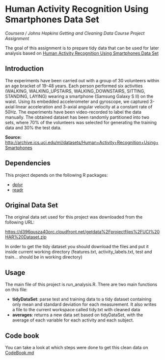 # Human Activity Recognition Using Smartphones Data Set
*Coursera / Johns Hopkins Getting and Cleaning Data Course Project Assignment*

The goal of this assignment is to prepare tidy data that can be used for later analysis based on [Human Activity Recognition Using Smartphones Data Set](http://archive.ics.uci.edu/ml/datasets/Human+Activity+Recognition+Using+Smartphones)

## Introduction

The experiments have been carried out with a group of 30 volunteers within an age bracket of 19-48 years. Each person performed six activities (WALKING, WALKING_UPSTAIRS, WALKING_DOWNSTAIRS, SITTING, STANDING, LAYING) wearing a smartphone (Samsung Galaxy S II) on the waist. Using its embedded accelerometer and gyroscope, we captured 3-axial linear acceleration and 3-axial angular velocity at a constant rate of 50Hz. The experiments have been video-recorded to label the data manually. The obtained dataset has been randomly partitioned into two sets, where 70% of the volunteers was selected for generating the training data and 30% the test data.

**Source:** http://archive.ics.uci.edu/ml/datasets/Human+Activity+Recognition+Using+Smartphones

## Dependencies

This project depends on the following R packages:

* [dplyr](https://cran.r-project.org/web/packages/dplyr/index.html)
* [readr](https://cran.r-project.org/web/packages/readr/index.html)

## Original Data Set

The original data set used for this project was downloaded from the following URL:

https://d396qusza40orc.cloudfront.net/getdata%2Fprojectfiles%2FUCI%20HAR%20Dataset.zip

In order to get the tidy dataset you should download the files and put it inside current working directory (features.txt, activity_labels.txt, test and train... should be in working directory)

## Usage

The main file of this project is run_analysis.R. There are two main functions on this file:

* **tidyDataSet**: parse test and training data to a tidy dataset containing only mean and standard deviation for each measurement. It also writes a file to the current workspace called tidy.txt with cleaned data
* **averages**: returns a new data set based on tidyDataSet, with the average of each variable for each activity and each subject.

## Code book

You can take a look at which steps were done to get this clean data on [CodeBook.md](https://github.com/gabrielverta/get-and-cleaning-data/blob/master/Codebook.md)
